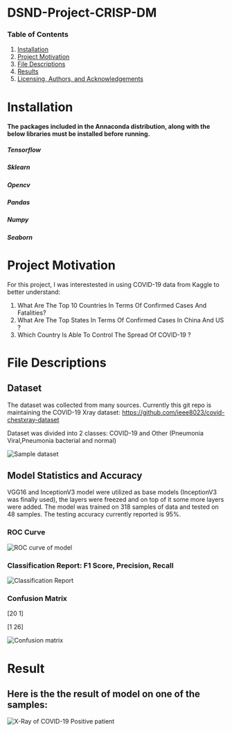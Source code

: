 # DSND-Project-CRISP-DM
### Table of Contents

1. [Installation](#installation)
2. [Project Motivation](#motivation)
3. [File Descriptions](#files)
4. [Results](#results)
5. [Licensing, Authors, and Acknowledgements](#licensing)

# Installation <a name="installation"></a>
#### The packages included in the Annaconda distribution, along with the below libraries must be installed before running.
##### Tensorflow
##### Sklearn
##### Opencv
##### Pandas
##### Numpy
##### Seaborn

# Project Motivation<a name="motivation"></a>

For this project, I was interestested in using COVID-19 data from Kaggle to better understand:

1. What Are The Top 10 Countries In Terms Of Confirmed Cases And Fatalities?
2. What Are The Top States In Terms Of Confirmed Cases In China And US ?
3. Which Country Is Able To Control The Spread Of COVID-19 ?

# File Descriptions<a name="files"></a>

## Dataset
The dataset was collected from many sources. Currently this git repo is maintaining the COVID-19 Xray dataset:
https://github.com/ieee8023/covid-chestxray-dataset

Dataset was divided into 2 classes: COVID-19 and Other (Pneumonia Viral,Pneumonia bacterial and normal)

![Sample dataset](https://github.com/mayukhsil/DSND-Project-CRISP-DM-/blob/master/sample_images.JPG)

## Model Statistics and Accuracy
VGG16 and InceptionV3 model were utilized as base models (InceptionV3 was finally used), the layers were freezed and on top of it some more layers were added. The model was trained on 318 samples of data and tested on 48 samples. The testing accuracy currently reported is 95%.

### ROC Curve
![ROC curve of model](https://github.com/mayukhsil/DSND-Project-CRISP-DM-/blob/master/covid-roc.png)

### Classification Report: F1 Score, Precision, Recall
![Classification Report](https://github.com/mayukhsil/DSND-Project-CRISP-DM-/blob/master/cls_report.JPG)

### Confusion Matrix
[20 1]

[1 26]

![Confusion matrix](https://github.com/mayukhsil/DSND-Project-CRISP-DM-/blob/master/cmatrix.JPG)

# Result<a name="results"></a>
## Here is the the result of model on one of the samples:

![X-Ray of COVID-19 Positive patient](https://github.com/mayukhsil/DSND-Project-CRISP-DM-/blob/master/covid-19.JPG)
